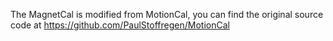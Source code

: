 

The MagnetCal is modified from MotionCal, you can find the original source code at https://github.com/PaulStoffregen/MotionCal